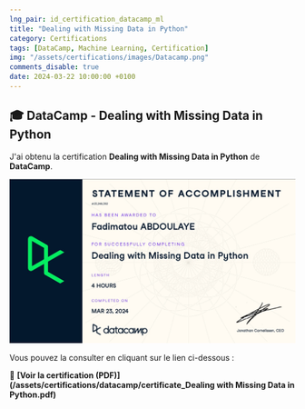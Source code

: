 ```yaml
---
lng_pair: id_certification_datacamp_ml
title: "Dealing with Missing Data in Python"
category: Certifications
tags: [DataCamp, Machine Learning, Certification]
img: "/assets/certifications/images/Datacamp.png"
comments_disable: true
date: 2024-03-22 10:00:00 +0100
---
```


## 🎓 DataCamp - Dealing with Missing Data in Python  

J'ai obtenu la certification **Dealing with Missing Data in Python** de **DataCamp**.  

![Aperçu de la certification](/assets/certifications/images/dealing-missing-data-python.jpg)  

Vous pouvez la consulter en cliquant sur le lien ci-dessous :  

📜 **[Voir la certification (PDF)](/assets/certifications/datacamp/certificate_Dealing with Missing Data in Python.pdf)** 